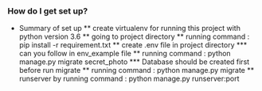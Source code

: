 ### How do I get set up?
- Summary of set up
  ** create virtualenv for running this project with python version 3.6
  ** going to project directory
  ** running command : pip install -r requirement.txt
  ** create .env file in project directory
  *** can you follow in env_example file
  ** running command : python manage.py migrate secret_photo
  *** Database should be created first before run migrate
  ** running command : python manage.py migrate
  \*\* runserver by running command : python manage.py runserver:port
